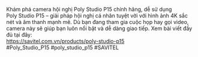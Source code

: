 Khám phá camera hội nghị Poly Studio P15 chính hãng, dễ sử dụng <br>
Poly Studio P15 – giải pháp hội nghị cá nhân tuyệt vời với hình ảnh 4K sắc nét và âm thanh mạnh mẽ. Dù bạn đang tham gia cuộc họp hay gọi video, camera này sẽ giúp bạn luôn nổi bật và dễ dàng giao tiếp. Xem bài viết đầy đủ tại đây: <br>
https://savitel.com.vn/products/poly-studio-p15 <br>
#Poly_Studio_P15 #poly_studio_p15 #SAVITEL
